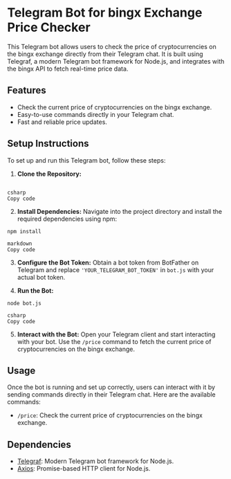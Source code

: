 # Telegram Bot for bingx Exchange Price Checker

This Telegram bot allows users to check the price of cryptocurrencies on the bingx exchange directly from their Telegram chat. It is built using Telegraf, a modern Telegram bot framework for Node.js, and integrates with the bingx API to fetch real-time price data.

## Features

- Check the current price of cryptocurrencies on the bingx exchange.
- Easy-to-use commands directly in your Telegram chat.
- Fast and reliable price updates.

## Setup Instructions

To set up and run this Telegram bot, follow these steps:

1. **Clone the Repository:**
```git clone https://github.com/Dieulinhdothibvs163/botforbingx

csharp
Copy code
```
2. **Install Dependencies:**
Navigate into the project directory and install the required dependencies using npm:
```cd bingx-telegram-bot
npm install

markdown
Copy code
```
3. **Configure the Bot Token:**
Obtain a bot token from BotFather on Telegram and replace `'YOUR_TELEGRAM_BOT_TOKEN'` in `bot.js` with your actual bot token.

4. **Run the Bot:**
```Start the bot using Node.js:
node bot.js

csharp
Copy code
```
5. **Interact with the Bot:**
Open your Telegram client and start interacting with your bot. Use the `/price` command to fetch the current price of cryptocurrencies on the bingx exchange.

## Usage

Once the bot is running and set up correctly, users can interact with it by sending commands directly in their Telegram chat. Here are the available commands:

- `/price`: Check the current price of cryptocurrencies on the bingx exchange.

## Dependencies

- [Telegraf](https://telegraf.js.org/): Modern Telegram bot framework for Node.js.
- [Axios](https://axios-http.com/): Promise-based HTTP client for Node.js.
